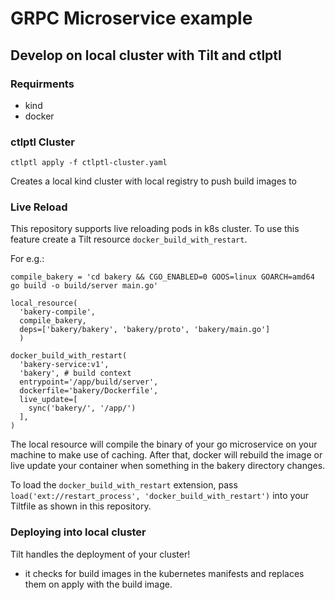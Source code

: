 # GRPC Microservice example

## Develop on local cluster with Tilt and ctlptl
### Requirments
- kind
- docker

### ctlptl Cluster
`ctlptl apply -f ctlptl-cluster.yaml`

Creates a local kind cluster with local registry to push build images to

### Live Reload

This repository supports live reloading pods in k8s cluster. To use this feature create a Tilt resource `docker_build_with_restart`.

For e.g.:
```
compile_bakery = 'cd bakery && CGO_ENABLED=0 GOOS=linux GOARCH=amd64 go build -o build/server main.go'

local_resource(
  'bakery-compile',
  compile_bakery,
  deps=['bakery/bakery', 'bakery/proto', 'bakery/main.go']
  )

docker_build_with_restart(
  'bakery-service:v1',
  'bakery', # build context
  entrypoint='/app/build/server',
  dockerfile='bakery/Dockerfile',
  live_update=[
    sync('bakery/', '/app/')
  ],
)
```

The local resource will compile the binary of your go microservice on your machine to make use of caching.
After that, docker will rebuild the image or live update your container when something in the bakery directory changes.

To load the `docker_build_with_restart` extension, pass `load('ext://restart_process', 'docker_build_with_restart')` into your Tiltfile as shown in this repository.

### Deploying into local cluster
Tilt handles the deployment of your cluster!

- it checks for build images in the kubernetes manifests and replaces them on apply with the build image.

